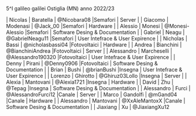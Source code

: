 5^I galileo galilei Ostiglia (MN) anno 2022/23 

| Nicolas    | Baratella   | @Nicobara08        |Semafori     | Server                          |
| Giacomo    | Modenasi    | @Jack_00           |Semafori     | Hardware                        |
| Alessio    | Monesi      | @Monesi-Alessio    |Semafori     | Software Desing & Documentation |
| Gabriel    | Neagu       | @GabrielNeagu11    |Semafori     | User Intefrace & User Expirence |
| Nicholas   | Bassi       | @nicholasbassi04   |Fotovoltaici | Hardware                        |
| Andrea     | Bianchini   | @BianchiniAndrea   |Fotovoltaici | Server                          |
| Alessandro | Marcheselli | @Alessandro190320  |Fotovoltaici | User Intefrace & User Expirence |
| Denny      | Pirani      | @Denny0906         |Fotovoltaici | Software Desing & Documentation |
| Brian      | Bushi       | @brianBushi        |Insegna      | User Intefrace & User Expirence |
| Lorenzo    | Ghirotto    | @Ghiruz03Lollo     |Insegna      | Server                          |
| Alexia     | Mantovani   | @Alexia1721        |Insegna      | Hardware                        |
| David      | Zhu         | @Tepag             |Insegna      | Software Desing & Documentation |
| Alessandro | Furci       | @AlessandroFurci12 |Canale       | Server                          |
| Marco      | Gandolfi    | @mGand04           |Canale       | Hardware                        |
| Alessandro | Mantovani   | @XxAleMantoxX      |Canale       | Software Desing & Documentation |
| Jiaxiang   | Xu          | @JiaxiangXu12 
